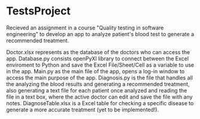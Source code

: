# TestsProject

Recieved an assignment in a course "Quality testing in software engineering" to develop an app to analyze patient's blood test to generate a recommended treatment.

Doctor.xlsx represents as the database of the doctors who can access the app.
Database.py consists openPyXl library to connect between the Excel enviroment to Python and save the Excel File/Sheet/Cell as a variable to use in the app.
Main.py as the main file of the app, opens a log-in window to access the main purpose of the app.
Diagnosis.py is the file that handles all the analyzing the blood results and generating a recommended treatment, 
also generating a text file for each patient once analyzed and reading the file in a text box, where the active doctor can edit and save the file with any notes.
DiagnoseTable.xlsx is a Excel table for checking a specific disease to generate a more accurate treatment (yet to be implemented!).
